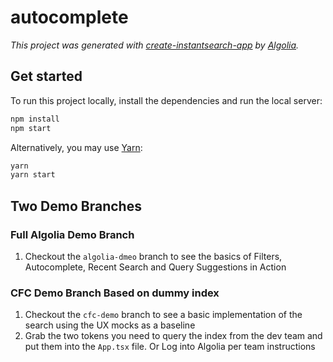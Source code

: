 # autocomplete

_This project was generated with [create-instantsearch-app](https://github.com/algolia/instantsearch.js/tree/master/packages/create-instantsearch-app) by [Algolia](https://algolia.com)._

## Get started

To run this project locally, install the dependencies and run the local server:

```sh
npm install
npm start
```

Alternatively, you may use [Yarn](https://http://yarnpkg.com/):

```sh
yarn
yarn start
```

## Two Demo Branches
### Full Algolia Demo Branch 
1. Checkout the `algolia-dmeo` branch to see the basics of Filters, Autocomplete, Recent Search and Query Suggestions in Action

### CFC Demo Branch Based on dummy index
1. Checkout the `cfc-demo` branch to see a basic implementation of the search using the UX mocks as a baseline 
2. Grab the two tokens you need to query the index from the dev team and put them into the `App.tsx` file. Or Log into Algolia per team instructions